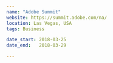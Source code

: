 ```yaml
---
name: "Adobe Summit"
website: https://summit.adobe.com/na/
location: Las Vegas, USA
tags: Business

date_start: 2018-03-25
date_end:   2018-03-29

---
```

